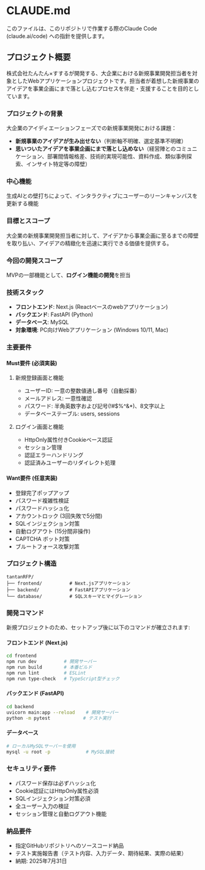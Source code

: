 # CLAUDE.md

このファイルは、このリポジトリで作業する際のClaude Code (claude.ai/code) への指針を提供します。

## プロジェクト概要

株式会社たんたん×すするが開発する、大企業における新規事業開発担当者を対象としたWebアプリケーションプロジェクトです。担当者が着想した新規事業のアイデアを事業企画にまで落とし込むプロセスを伴走・支援することを目的としています。

### プロジェクトの背景
大企業のアイディエーションフェーズでの新規事業開発における課題：
- **新規事業のアイデアが生み出せない**（判断軸不明確、選定基準不明確）
- **思いついたアイデアを事業企画にまで落とし込めない**（経営陣とのコミュニケーション、部署間情報格差、技術的実現可能性、資料作成、類似事例探索、インサイト特定等の障壁）

### 中心機能
生成AIとの壁打ちによって、インタラクティブにユーザーのリーンキャンバスを更新する機能

### 目標とスコープ
大企業の新規事業開発担当者に対して、アイデアから事業企画に至るまでの障壁を取り払い、アイデアの精緻化を迅速に実行できる価値を提供する。

### 今回の開発スコープ
MVPの一部機能として、**ログイン機能の開発**を担当

### 技術スタック
- **フロントエンド**: Next.js (Reactベースのwebアプリケーション)
- **バックエンド**: FastAPI (Python)
- **データベース**: MySQL
- **対象環境**: PC向けWebアプリケーション (Windows 10/11, Mac)

### 主要要件

#### Must要件 (必須実装)
1. 新規登録画面と機能
   - ユーザーID: 一意の整数値通し番号（自動採番）
   - メールアドレス: 一意性確認
   - パスワード: 半角英数字および記号(!#$%^&*)、8文字以上
   - データベーステーブル: users, sessions

2. ログイン画面と機能
   - HttpOnly属性付きCookieベース認証
   - セッション管理
   - 認証エラーハンドリング
   - 認証済みユーザーのリダイレクト処理

#### Want要件 (任意実装)
- 登録完了ポップアップ
- パスワード複雑性検証
- パスワードハッシュ化
- アカウントロック (3回失敗で5分間)
- SQLインジェクション対策
- 自動ログアウト (15分間非操作)
- CAPTCHA ボット対策
- ブルートフォース攻撃対策

### プロジェクト構造
```
tantanRFP/
├── frontend/          # Next.jsアプリケーション
├── backend/           # FastAPIアプリケーション
└── database/          # SQLスキーマとマイグレーション
```

### 開発コマンド

新規プロジェクトのため、セットアップ後に以下のコマンドが確立されます:

#### フロントエンド (Next.js)
```bash
cd frontend
npm run dev          # 開発サーバー
npm run build        # 本番ビルド
npm run lint         # ESLint
npm run type-check   # TypeScript型チェック
```

#### バックエンド (FastAPI)
```bash
cd backend
uvicorn main:app --reload    # 開発サーバー
python -m pytest            # テスト実行
```

#### データベース
```bash
# ローカルMySQLサーバーを使用
mysql -u root -p             # MySQL接続
```

### セキュリティ要件
- パスワード保存は必ずハッシュ化
- Cookie認証にはHttpOnly属性必須
- SQLインジェクション対策必須
- 全ユーザー入力の検証
- セッション管理と自動ログアウト機能

### 納品要件
- 指定GitHubリポジトリへのソースコード納品
- テスト実施報告書（テスト内容、入力データ、期待結果、実際の結果）
- 納期: 2025年7月31日
